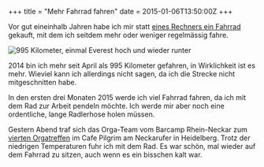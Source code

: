 +++
title = "Mehr Fahrrad fahren"
date = 2015-01-06T13:50:00Z
+++


Vor gut eineinhalb Jahren habe ich mir statt [eines Rechners ein Fahrrad](http://blog.bullenscheisse.de/warum-ich-mir-ein-fahrrad-und-keinen-neuen-laptop-gekauft-habe/) gekauft, mit dem ich seitdem mehr oder weniger regelmässig fahre.

![995 Kilometer, einmal Everest hoch und wieder runter](/img/IMG_6.PNG)

2014 bin ich mehr seit April als 995 Kilometer gefahren, in Wirklichkeit ist es mehr. Wieviel kann ich allerdings nicht sagen, da ich die Strecke nicht mitgeschnitten habe.

In den ersten drei Monaten 2015 werde ich viel Fahrrad fahren, da ich mit dem Rad zur Arbeit pendeln möchte. Ich werde mir aber noch eine ordentliche, lange Radlerhose holen müssen.

Gestern Abend traf sich das Orga-Team vom Barcamp Rhein-Neckar zum [vierten Orgatreffen](http://barcamp.rhein-neckar.me/4-organisationstreffen/) im Cafe Pilgrim am Neckarufer in Heidelberg. Trotz der niedrigen Temperaturen fuhr ich mit dem Rad. Es war schön, mal wieder auf dem Fahrrad zu sitzen, auch wenn es ein bisschen kalt war.
